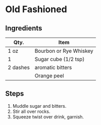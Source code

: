 # Old Fashioned

## Ingredients

| Qty.     | Item                   |
| -------- | ---------------------- |
| 1 oz     | Bourbon or Rye Whiskey |
| 1        | Sugar cube (1/2 tsp)   |
| 2 dashes | aromatic bitters       |
|          | Orange peel            |

## Steps

1. Muddle sugar and bitters.
1. Stir all over rocks.
1. Squeeze twist over drink, garnish.
